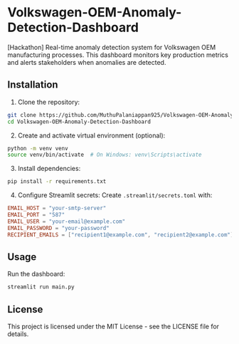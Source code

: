 # Volkswagen-OEM-Anomaly-Detection-Dashboard
[Hackathon] Real-time anomaly detection system for Volkswagen OEM manufacturing processes. This dashboard monitors key production metrics and alerts stakeholders when anomalies are detected.


## Installation

1. Clone the repository:
```bash
git clone https://github.com/MuthuPalaniappan925/Volkswagen-OEM-Anomaly-Detection-Dashboard.git
cd Volkswagen-OEM-Anomaly-Detection-Dashboard
```

2. Create and activate virtual environment (optional):
```bash
python -m venv venv
source venv/bin/activate  # On Windows: venv\Scripts\activate
```

3. Install dependencies:
```bash
pip install -r requirements.txt
```

4. Configure Streamlit secrets:
Create `.streamlit/secrets.toml` with:
```toml
EMAIL_HOST = "your-smtp-server"
EMAIL_PORT = "587"
EMAIL_USER = "your-email@example.com"
EMAIL_PASSWORD = "your-password"
RECIPIENT_EMAILS = ["recipient1@example.com", "recipient2@example.com"]
```

## Usage

Run the dashboard:
```bash
streamlit run main.py
```


## License

This project is licensed under the MIT License - see the LICENSE file for details.
